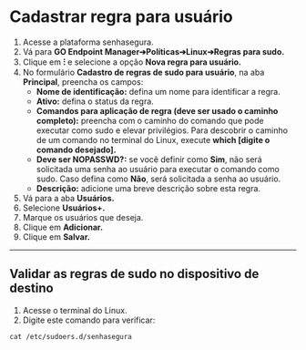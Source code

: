 # Cadastrar regra para usuário

1. Acesse a plataforma senhasegura.
2. Vá para **GO Endpoint Manager➔Políticas➔Linux➔Regras para sudo.**
3. Clique em **⁝** e selecione a opção **Nova regra para usuário.**
4. No formulário **Cadastro de regras de sudo para usuário**, na aba **Principal**, preencha os campos:
    * **Nome de identificação:** defina um nome para identificar a regra.
    * **Ativo:** defina o status da regra.
    * **Comandos para aplicação de regra (deve ser usado o caminho completo):** preencha com o caminho do comando que pode executar como sudo e elevar privilégios. Para descobrir o caminho de um comando no terminal do Linux, execute **which [digite o comando desejado].**
    * **Deve ser NOPASSWD?:** se você definir como **Sim**, não será solicitada uma senha ao usuário para executar o comando como sudo. Caso defina como **Não**, será solicitada a senha ao usuário.
    * **Descrição:** adicione uma breve descrição sobre esta regra.
6. Vá para a aba **Usuários.**
7. Selecione **Usuários+.**
8. Marque os usuários que deseja.
9. Clique em **Adicionar.**
10. Clique em **Salvar.**


* * *

## Validar as regras de sudo no dispositivo de destino

1. Acesse o terminal do Linux.
2. Digite este comando para verificar:

```shell
cat /etc/sudoers.d/senhasegura
```
